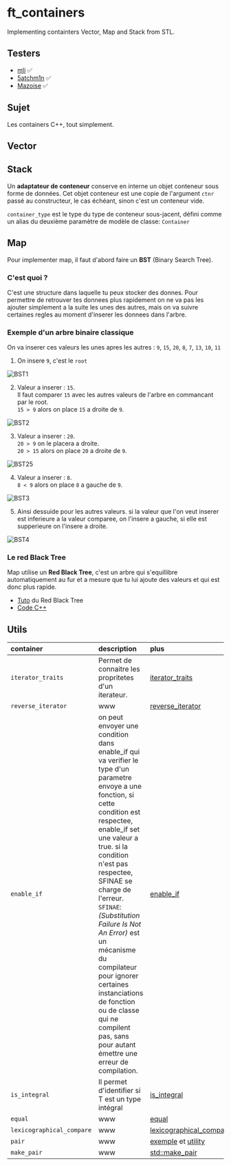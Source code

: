 # ft_containers
Implementing containters Vector, Map and Stack from STL.



## Testers

* [mli](https://github.com/mli42/containers_test) ✅
* [5atchm1n](https://github.com/5atchm1n/ft_containers-tester-42) ✅
* [Mazoise](https://github.com/Mazoise/42TESTERS-CONTAINERS) ✅

## Sujet

Les containers C++, tout simplement.

## Vector

<!-- |                  |  a implementer      | description |
| :--------------- | :------------------ | :---------- |
| Member functions |                     |             |
| ✅               | Default constructor | Construit un conteneur vide, sans éléments. |
| ✅               | Fill constructor    | Construit un conteneur avec *n* éléments. Chaque élément est une copie de *val*.|
| ✅               | Range constructor   | Construit un conteneur avec autant d'éléments que la plage *[first, last]*, avec chaque élément construit à partir de son élément correspondant dans cette plage, dans le même ordre. |
| ✅               | Copy constructor    | Construit un conteneur avec une copie de chacun des éléments de x , dans le même ordre.|
| ✅               | Destructor          | Detruit le conteneur |
| ✅               | `operator=`         | Affecte un nouveau contenu au conteneur, en remplaçant son contenu actuel et en modifiant sa taille en conséquence. |
| Iterators        |                                 | |
| ✅               | iterator `begin`<br/>const_iterator `begin`                         | Renvoie un itérateur pointant vers le premier élément |
| ✅               | iterator `end`<br/>const_iterator `end`                             | Renvoie un itérateur faisant référence à l'élément après la fin du vecteur.|
| ✅               | reverse_iterator `rbegin`<br/>const_reverse_iterator `rbegin`       | Renvoie un reverse iterator pointant vers le dernier élément du vecteur (son début inverse).|
| ✅               | reverse_iterator `rend`<br/>const_reverse_iterator `rend`           | Renvoie un reverse iterator pointant vers l'élément théorique précédant le premier élément du vecteur. |
| Capacity         |                    | |
| ✅               | `size`             | Renvoie le nombre d'éléments reels dans le vecteur. |
| ✅               | `max_size`         | Renvoie le nombre maximum d'éléments que le vecteur peut contenir (taille maximale potentielle). |
| ✅               | `resize`           | Redimensionne le conteneur afin qu'il contienne *n* éléments. |
| ✅               | `capacity`         | Renvoie la taille de l'espace de stockage (nombre d'éléments) du vecteur. |
| ✅               | `empty`            | Retourne *true* si la taille du vecteur est 0. |
| ✅               | `reserve`          | Demande que la capacité vectorielle soit au moins suffisante pour contenir *n* éléments.|
| Element access   |                              | |
| ✅               | reference `operator[]`<br/>const_reference `operator[]`  | Renvoie une référence de l'élément à la position *n*.
| ✅               | reference `at`<br/>const_reference `at`                  | Renvoie une référence de l'élément à la position *n*. lance une exception out_of_range.
| ✅               | reference `front`<br/>const_reference `front`            | Renvoie une référence au premier élément |
| ✅               | reference `back`<br/> const_reference `back`             | Renvoie une référence au dernier élément |
| Modifiers        |                               | |
| ✅               | `assign`- range (1)           | Remplace le contenu actuel par chacun des éléments de la plage entre first et last, dans le même ordre. Et modifie sa taille en conséquence.|
| ✅               | `assign` - fill (2)           | Remplace le contenu actuel par *n* éléments, chacun initialisé à une copie de *val*. Et modifie sa taille en conséquence.|
| ✅               | `push_back`                   | Ajoute un élément à la fin du vecteur (réallocation automatique si besoin).|
| ✅               | `pop_back`                    | Supprime le dernier élément du vecteur, réduisant la taille du conteneur d'une unité.|
| ✅               | `insert` - single element (1) | Insert un élément de valeur *val* à la position spécifiée.|
| ✅               | `insert` - fill (2)           | Insert *n* nouveaux éléments de valeur *val* à la position spécifiée.|
| ✅               | `insert` - range (3)          | Insert de nouveaux éléments de valeur *val* sur un rang spécifié.|
| ✅               | `erase` - iterator (1)        | Supprime du vecteur un seul élément a la position demandee . |
| ✅               | `erase` - range (2)           | Supprime du vecteur une plage d'éléments *[first, last]*.|
| ✅               | `swap`                        | Échange le contenu du conteneur X par le contenu de Y Les tailles peuvent différer.|
| ✅               | `clear`                       | Détruit tous les éléments du vecteur, laissant le conteneur avec une taille de 0 . |
| Allocator        |                         | Renvoie une copie de l'objet d'allocation associé au vecteur . |
| ✅               | get_allocator           | |
| Non-member function overloads |            | |
| ✅               | `Operator ==`           | |
| ✅               | `Operator !=`           | |
| ✅               | `Operator <`            | |
| ✅               | `Operator <=`           | |
| ✅               | `Operator >`            | |
| ✅               | `Operator >=`           | |
| ✅               | No member Swap overload | | -->



## Stack

Un **adaptateur de conteneur** conserve en interne un objet conteneur sous forme de données.
Cet objet conteneur est une copie de l'argument `ctnr `passé au constructeur, le cas échéant, sinon c'est un conteneur vide.

`container_type` est le type du type de conteneur sous-jacent, défini comme un alias du deuxième paramètre de modèle de classe: `Container`

<!-- |                  |  a implementer      | description |
| :--------------- | :------------------ | :---------- |
| Constructor      |                     |             |
| ✅               | Default constructor | Construit un objet *stack* adaptateur de conteneur. |
| Member functions |                     |             |
| ✅               | `empty`             | Renvoie *true* si la taille du conteneur est 0, *false* sinon. |
| ✅               | `pop`               | Supprime l'élément au-dessus de la pile, réduisant ainsi sa taille de un. |
| ✅               | `push`              | Insère un nouvel élément en haut de la pile, au-dessus de son élément supérieur actuel. Le contenu de ce nouvel élément est initialisé à une copie de val. |
| ✅               | `size`              | Renvoie le nombre d'éléments dans la pile. |
| ✅               | `top`               | Renvoie une référence à l'élément supérieur dans la pile. |
| Non-member function overloads |        | |
| ✅               | `Operator ==`       | |
| ✅               | `Operator !=`       | |
| ✅               | `Operator <`        | |
| ✅               | `Operator <=`       | |
| ✅               | `Operator >`        | |
| ✅               | `Operator >=`       | | -->


## Map

Pour implementer map, il faut d'abord faire un **BST** (Binary Search Tree).

### C'est quoi ?

C'est une structure dans laquelle tu peux stocker des donnes. Pour permettre de retrouver tes donnees plus rapidement on ne va pas les ajouter simplement a la suite les unes des autres, mais on va suivre certaines regles au moment d'inserer les donnees dans l'arbre.

### Exemple d'un arbre binaire classique

On va inserer ces valeurs les unes apres les autres : `9`, `15`, `20`, `8`, `7`, `13`, `10`, `11`

1. On insere `9`, c'est le `root`

![BST1](/links/BST1.png)

2. Valeur a inserer : `15`. </br> 
Il faut comparer `15` avec les autres valeurs de l'arbre en commancant par le root. </br> 
`15 > 9` alors on place `15` a droite de `9`.

![BST2](/links/BST1.png)

3. Valeur a inserer : `20`.</br>
`20 > 9` on le placera a droite. </br> 
`20 > 15` alors on place `20` a droite de `9`.

![BST25](/links/BST1.png)

4. Valeur a inserer : `8`.</br>
`8 < 9` alors on place `8` a gauche de `9`.

![BST3](/links/BST1.png)

5. Ainsi dessuide pour les autres valeurs. si la valeur que l'on veut inserer est inferieure a la valeur comparee, on l'insere a gauche, si elle est supperieure on l'insere a droite.

![BST4](/links/BST1.png)



### Le red Black Tree

Map utilise un **Red Black Tree**, c'est un arbre qui s'equillibre automatiquement au fur et a mesure que tu lui ajoute des valeurs et qui est donc plus rapide.

* [Tuto](https://www.programiz.com/dsa/b-tree) du Red Black Tree
* [Code C++](https://github.com/tinaserra/ft_containers/blob/main/links/rbtree.cpp)


## Utils

| container                 | description | plus |
| :------------------------ | :---------- | :--- |
| `iterator_traits`         | Permet de connaitre les propritetes d'un iterateur.| [iterator_traits](https://www.cplusplus.com/reference/iterator/iterator_traits/) |
| `reverse_iterator`        | www | [reverse_iterator](https://www.cplusplus.com/reference/iterator/reverse_iterator/?kw=reverse_iterator) |
| `enable_if`               | on peut envoyer une condition dans enable_if qui va verifier le type d'un parametre envoye a une fonction, si cette condition est respectee, enable_if set une valeur a true. si la condition n'est pas respectee, SFINAE se charge de l'erreur.<br/>```SFINAE```: *(Substitution Failure Is Not An Error)* est un mécanisme du compilateur pour ignorer certaines instanciations de fonction ou de classe qui ne compilent pas, sans pour autant émettre une erreur de compilation. | [enable_if](https://www.cplusplus.com/reference/type_traits/enable_if/?kw=enable_if) |
| `is_integral`             | Il permet d'identifier si T est un type intégral | [is_integral](https://www.cplusplus.com/reference/type_traits/is_integral/?kw=is_integral) |
| `equal`                   | www | [equal](https://www.cplusplus.com/reference/algorithm/equal/?kw=equal) |
| `lexicographical_compare` | www | [lexicographical_compare](https://www.cplusplus.com/reference/algorithm/lexicographical_compare/?kw=lexicographical_compare) |
| `pair`                    | www | [exemple](https://www.cplusplus.com/reference/utility/pair/pair/) et [utility](https://www.cplusplus.com/reference/utility/pair/?kw=pair) |
| `make_pair`               | www | [std::make_pair](https://www.cplusplus.com/reference/utility/make_pair/?kw=make_pair) |

